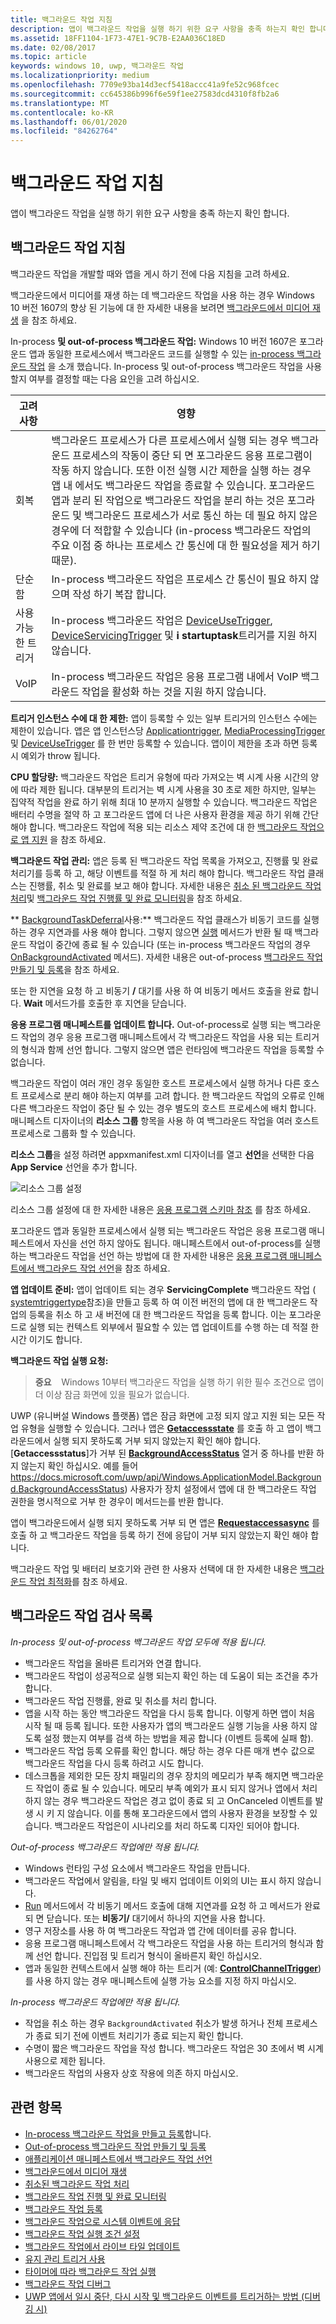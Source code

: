 ```yaml
---
title: 백그라운드 작업 지침
description: 앱이 백그라운드 작업을 실행 하기 위한 요구 사항을 충족 하는지 확인 합니다.
ms.assetid: 18FF1104-1F73-47E1-9C7B-E2AA036C18ED
ms.date: 02/08/2017
ms.topic: article
keywords: windows 10, uwp, 백그라운드 작업
ms.localizationpriority: medium
ms.openlocfilehash: 7709e93ba14d3ecf5418accc41a9fe52c968fcec
ms.sourcegitcommit: cc645386b996f6e59f1ee27583dcd4310f8fb2a6
ms.translationtype: MT
ms.contentlocale: ko-KR
ms.lasthandoff: 06/01/2020
ms.locfileid: "84262764"
---
```

# <a name="guidelines-for-background-tasks"></a>백그라운드 작업 지침


앱이 백그라운드 작업을 실행 하기 위한 요구 사항을 충족 하는지 확인 합니다.

## <a name="background-task-guidance"></a>백그라운드 작업 지침

백그라운드 작업을 개발할 때와 앱을 게시 하기 전에 다음 지침을 고려 하세요.

백그라운드에서 미디어를 재생 하는 데 백그라운드 작업을 사용 하는 경우 Windows 10 버전 1607의 향상 된 기능에 대 한 자세한 내용을 보려면 [백그라운드에서 미디어 재생](https://docs.microsoft.com/windows/uwp/audio-video-camera/background-audio) 을 참조 하세요.

In-process **및 out-of-process 백그라운드 작업:** Windows 10 버전 1607은 포그라운드 앱과 동일한 프로세스에서 백그라운드 코드를 실행할 수 있는 [in-process 백그라운드 작업](create-and-register-an-inproc-background-task.md) 을 소개 했습니다. In-process 및 out-of-process 백그라운드 작업을 사용할지 여부를 결정할 때는 다음 요인을 고려 하십시오.

|고려 사항 | 영향 |
|--------------|--------|
|회복   | 백그라운드 프로세스가 다른 프로세스에서 실행 되는 경우 백그라운드 프로세스의 작동이 중단 되 면 포그라운드 응용 프로그램이 작동 하지 않습니다. 또한 이전 실행 시간 제한을 실행 하는 경우 앱 내 에서도 백그라운드 작업을 종료할 수 있습니다. 포그라운드 앱과 분리 된 작업으로 백그라운드 작업을 분리 하는 것은 포그라운드 및 백그라운드 프로세스가 서로 통신 하는 데 필요 하지 않은 경우에 더 적합할 수 있습니다 (in-process 백그라운드 작업의 주요 이점 중 하나는 프로세스 간 통신에 대 한 필요성을 제거 하기 때문). |
|단순함    | In-process 백그라운드 작업은 프로세스 간 통신이 필요 하지 않으며 작성 하기 복잡 합니다.  |
|사용 가능한 트리거 | In-process 백그라운드 작업은 [DeviceUseTrigger](https://docs.microsoft.com/uwp/api/windows.applicationmodel.background.deviceusetrigger?f=255&MSPPError=-2147217396), [DeviceServicingTrigger](https://docs.microsoft.com/uwp/api/windows.applicationmodel.background.deviceservicingtrigger) 및 **i startuptask**트리거를 지원 하지 않습니다. |
|VoIP | In-process 백그라운드 작업은 응용 프로그램 내에서 VoIP 백그라운드 작업을 활성화 하는 것을 지원 하지 않습니다. |  

**트리거 인스턴스 수에 대 한 제한:** 앱이 등록할 수 있는 일부 트리거의 인스턴스 수에는 제한이 있습니다. 앱은 앱 인스턴스당 [Applicationtrigger](https://docs.microsoft.com/uwp/api/Windows.ApplicationModel.Background.ApplicationTrigger), [MediaProcessingTrigger](https://docs.microsoft.com/uwp/api/windows.applicationmodel.background.mediaprocessingtrigger) 및 [DeviceUseTrigger](https://docs.microsoft.com/uwp/api/windows.applicationmodel.background.deviceusetrigger?f=255&MSPPError=-2147217396) 를 한 번만 등록할 수 있습니다. 앱이이 제한을 초과 하면 등록 시 예외가 throw 됩니다.

**CPU 할당량:** 백그라운드 작업은 트리거 유형에 따라 가져오는 벽 시계 사용 시간의 양에 따라 제한 됩니다. 대부분의 트리거는 벽 시계 사용을 30 초로 제한 하지만, 일부는 집약적 작업을 완료 하기 위해 최대 10 분까지 실행할 수 있습니다. 백그라운드 작업은 배터리 수명을 절약 하 고 포그라운드 앱에 더 나은 사용자 환경을 제공 하기 위해 간단 해야 합니다. 백그라운드 작업에 적용 되는 리소스 제약 조건에 대 한 [백그라운드 작업으로 앱 지원](support-your-app-with-background-tasks.md) 을 참조 하세요.

**백그라운드 작업 관리:** 앱은 등록 된 백그라운드 작업 목록을 가져오고, 진행률 및 완료 처리기를 등록 하 고, 해당 이벤트를 적절 하 게 처리 해야 합니다. 백그라운드 작업 클래스는 진행률, 취소 및 완료를 보고 해야 합니다. 자세한 내용은 [취소 된 백그라운드 작업 처리](handle-a-cancelled-background-task.md)및 [백그라운드 작업 진행률 및 완료 모니터링](monitor-background-task-progress-and-completion.md)을 참조 하세요.

** [BackgroundTaskDeferral](https://docs.microsoft.com/uwp/api/Windows.ApplicationModel.Background.BackgroundTaskDeferral)사용:** 백그라운드 작업 클래스가 비동기 코드를 실행 하는 경우 지연과를 사용 해야 합니다. 그렇지 않으면 [실행](https://docs.microsoft.com/uwp/api/windows.applicationmodel.background.ibackgroundtask.run) 메서드가 반환 될 때 백그라운드 작업이 중간에 종료 될 수 있습니다 (또는 in-process 백그라운드 작업의 경우 [OnBackgroundActivated](https://docs.microsoft.com/uwp/api/windows.ui.xaml.application.onbackgroundactivated) 메서드). 자세한 내용은 out-of-process [백그라운드 작업 만들기 및 등록](create-and-register-a-background-task.md)을 참조 하세요.

또는 한 지연을 요청 하 고 비동기 **/** 대기를 사용 하 여 비동기 메서드 호출을 완료 합니다. **Wait** 메서드가를 호출한 후 지연을 닫습니다.

**응용 프로그램 매니페스트를 업데이트 합니다.**  Out-of-process로 실행 되는 백그라운드 작업의 경우 응용 프로그램 매니페스트에서 각 백그라운드 작업을 사용 되는 트리거의 형식과 함께 선언 합니다. 그렇지 않으면 앱은 런타임에 백그라운드 작업을 등록할 수 없습니다.

백그라운드 작업이 여러 개인 경우 동일한 호스트 프로세스에서 실행 하거나 다른 호스트 프로세스로 분리 해야 하는지 여부를 고려 합니다. 한 백그라운드 작업의 오류로 인해 다른 백그라운드 작업이 중단 될 수 있는 경우 별도의 호스트 프로세스에 배치 합니다.  매니페스트 디자이너의 **리소스 그룹** 항목을 사용 하 여 백그라운드 작업을 여러 호스트 프로세스로 그룹화 할 수 있습니다. 

**리소스 그룹**을 설정 하려면 appxmanifest.xml 디자이너를 열고 **선언**을 선택한 다음 **App Service** 선언을 추가 합니다.

![리소스 그룹 설정](images/resourcegroup.png)

리소스 그룹 설정에 대 한 자세한 내용은 [응용 프로그램 스키마 참조](https://docs.microsoft.com/uwp/schemas/appxpackage/uapmanifestschema/element-application) 를 참조 하세요.

포그라운드 앱과 동일한 프로세스에서 실행 되는 백그라운드 작업은 응용 프로그램 매니페스트에서 자신을 선언 하지 않아도 됩니다. 매니페스트에서 out-of-process를 실행 하는 백그라운드 작업을 선언 하는 방법에 대 한 자세한 내용은 [응용 프로그램 매니페스트에서 백그라운드 작업 선언](declare-background-tasks-in-the-application-manifest.md)을 참조 하세요.

**앱 업데이트 준비:** 앱이 업데이트 되는 경우 **ServicingComplete** 백그라운드 작업 ( [systemtriggertype](https://docs.microsoft.com/uwp/api/Windows.ApplicationModel.Background.SystemTriggerType)참조)을 만들고 등록 하 여 이전 버전의 앱에 대 한 백그라운드 작업의 등록을 취소 하 고 새 버전에 대 한 백그라운드 작업을 등록 합니다. 이는 포그라운드로 실행 되는 컨텍스트 외부에서 필요할 수 있는 앱 업데이트를 수행 하는 데 적절 한 시간 이기도 합니다.

**백그라운드 작업 실행 요청:**

> **중요**    Windows 10부터 백그라운드 작업을 실행 하기 위한 필수 조건으로 앱이 더 이상 잠금 화면에 있을 필요가 없습니다.

UWP (유니버설 Windows 플랫폼) 앱은 잠금 화면에 고정 되지 않고 지원 되는 모든 작업 유형을 실행할 수 있습니다. 그러나 앱은 [**Getaccessstate**](https://docs.microsoft.com/uwp/api/windows.applicationmodel.background.backgroundexecutionmanager.getaccessstatus) 를 호출 하 고 앱이 백그라운드에서 실행 되지 못하도록 거부 되지 않았는지 확인 해야 합니다. [**Getaccessstatus**]가 거부 된 [**BackgroundAccessStatus**](https://docs.microsoft.com/uwp/api/windows.applicationmodel.background.backgroundaccessstatus) 열거 중 하나를 반환 하지 않는지 확인 하십시오. 예를 들어 https://docs.microsoft.com/uwp/api/Windows.ApplicationModel.Background.BackgroundAccessStatus) 사용자가 장치 설정에서 앱에 대 한 백그라운드 작업 권한을 명시적으로 거부 한 경우이 메서드는를 반환 합니다.

앱이 백그라운드에서 실행 되지 못하도록 거부 되 면 앱은 [**Requestaccessasync**](https://docs.microsoft.com/uwp/api/windows.applicationmodel.background.backgroundexecutionmanager.getaccessstatus) 를 호출 하 고 백그라운드 작업을 등록 하기 전에 응답이 거부 되지 않았는지 확인 해야 합니다.

백그라운드 작업 및 배터리 보호기와 관련 한 사용자 선택에 대 한 자세한 내용은 [백그라운드 작업 최적화](https://docs.microsoft.com/windows/uwp/debug-test-perf/optimize-background-activity)를 참조 하세요. 
## <a name="background-task-checklist"></a>백그라운드 작업 검사 목록

*In-process 및 out-of-process 백그라운드 작업 모두에 적용 됩니다.*

-   백그라운드 작업을 올바른 트리거와 연결 합니다.
-   백그라운드 작업이 성공적으로 실행 되는지 확인 하는 데 도움이 되는 조건을 추가 합니다.
-   백그라운드 작업 진행률, 완료 및 취소를 처리 합니다.
-   앱을 시작 하는 동안 백그라운드 작업을 다시 등록 합니다. 이렇게 하면 앱이 처음 시작 될 때 등록 됩니다. 또한 사용자가 앱의 백그라운드 실행 기능을 사용 하지 않도록 설정 했는지 여부를 검색 하는 방법을 제공 합니다 (이벤트 등록에 실패 함).
-   백그라운드 작업 등록 오류를 확인 합니다. 해당 하는 경우 다른 매개 변수 값으로 백그라운드 작업을 다시 등록 하려고 시도 합니다.
-   데스크톱을 제외한 모든 장치 패밀리의 경우 장치의 메모리가 부족 해지면 백그라운드 작업이 종료 될 수 있습니다. 메모리 부족 예외가 표시 되지 않거나 앱에서 처리 하지 않는 경우 백그라운드 작업은 경고 없이 종료 되 고 OnCanceled 이벤트를 발생 시 키 지 않습니다. 이를 통해 포그라운드에서 앱의 사용자 환경을 보장할 수 있습니다. 백그라운드 작업은이 시나리오를 처리 하도록 디자인 되어야 합니다.

*Out-of-process 백그라운드 작업에만 적용 됩니다.*

-   Windows 런타임 구성 요소에서 백그라운드 작업을 만듭니다.
-   백그라운드 작업에서 알림을, 타일 및 배지 업데이트 이외의 UI는 표시 하지 않습니다.
-   [Run](https://docs.microsoft.com/uwp/api/windows.applicationmodel.background.ibackgroundtask.run) 메서드에서 각 비동기 메서드 호출에 대해 지연과를 요청 하 고 메서드가 완료 되 면 닫습니다. 또는 **비동기/** 대기에서 하나의 지연을 사용 합니다.
-   영구 저장소를 사용 하 여 백그라운드 작업과 앱 간에 데이터를 공유 합니다.
-   응용 프로그램 매니페스트에서 각 백그라운드 작업을 사용 하는 트리거의 형식과 함께 선언 합니다. 진입점 및 트리거 형식이 올바른지 확인 하십시오.
-   앱과 동일한 컨텍스트에서 실행 해야 하는 트리거 (예: [**ControlChannelTrigger**](https://docs.microsoft.com/uwp/api/Windows.Networking.Sockets.ControlChannelTrigger))를 사용 하지 않는 경우 매니페스트에 실행 가능 요소를 지정 하지 마십시오.

*In-process 백그라운드 작업에만 적용 됩니다.*

- 작업을 취소 하는 경우 `BackgroundActivated` 취소가 발생 하거나 전체 프로세스가 종료 되기 전에 이벤트 처리기가 종료 되는지 확인 합니다.
-   수명이 짧은 백그라운드 작업을 작성 합니다. 백그라운드 작업은 30 초에서 벽 시계 사용으로 제한 됩니다.
-   백그라운드 작업의 사용자 상호 작용에 의존 하지 마십시오.

## <a name="related-topics"></a>관련 항목

* [In-process 백그라운드 작업을 만들고 등록](create-and-register-an-inproc-background-task.md)합니다.
* [Out-of-process 백그라운드 작업 만들기 및 등록](create-and-register-a-background-task.md)
* [애플리케이션 매니페스트에서 백그라운드 작업 선언](declare-background-tasks-in-the-application-manifest.md)
* [백그라운드에서 미디어 재생](https://docs.microsoft.com/windows/uwp/audio-video-camera/background-audio)
* [취소된 백그라운드 작업 처리](handle-a-cancelled-background-task.md)
* [백그라운드 작업 진행 및 완료 모니터링](monitor-background-task-progress-and-completion.md)
* [백그라운드 작업 등록](register-a-background-task.md)
* [백그라운드 작업으로 시스템 이벤트에 응답](respond-to-system-events-with-background-tasks.md)
* [백그라운드 작업 실행 조건 설정](set-conditions-for-running-a-background-task.md)
* [백그라운드 작업에서 라이브 타일 업데이트](update-a-live-tile-from-a-background-task.md)
* [유지 관리 트리거 사용](use-a-maintenance-trigger.md)
* [타이머에 따라 백그라운드 작업 실행](run-a-background-task-on-a-timer-.md)
* [백그라운드 작업 디버그](debug-a-background-task.md)
* [UWP 앱에서 일시 중단, 다시 시작 및 백그라운드 이벤트를 트리거하는 방법 (디버깅 시)](https://msdn.microsoft.com/library/windows/apps/hh974425(v=vs.110).aspx)

 

 
